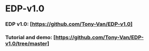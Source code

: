 # EDP-v1.0

### EDP v1.0: [https://github.com/Tony-Van/EDP-v1.0]
### Tutorial and demo: [https://github.com/Tony-Van/EDP-v1.0/tree/master]
